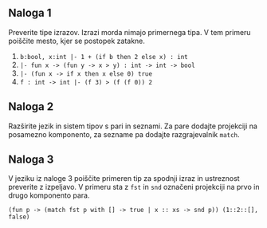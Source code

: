 ## Naloga 1

Preverite tipe izrazov. Izrazi morda nimajo primernega tipa. V tem primeru poiščite mesto, kjer se postopek zatakne.

  1. `b:bool, x:int |- 1 + (if b then 2 else x) : int`
  2. `|- fun x -> (fun y -> x > y) : int -> int -> bool`
  3. `|- (fun x -> if x then x else 0) true`
  4. `f : int -> int |- (f 3) > (f (f 0)) 2`

## Naloga 2

Razširite jezik in sistem tipov s pari in seznami. Za pare dodajte projekciji na posamezno komponento, za sezname pa dodajte razgrajevalnik `match`.

## Naloga 3

V jeziku iz naloge 3 poiščite primeren tip za spodnji izraz in ustreznost preverite z izpeljavo. V primeru sta z `fst` in `snd` označeni projekciji na prvo in drugo komponento para.

``` (fun p -> (match fst p with [] -> true | x :: xs -> snd p)) (1::2::[], false) ```
